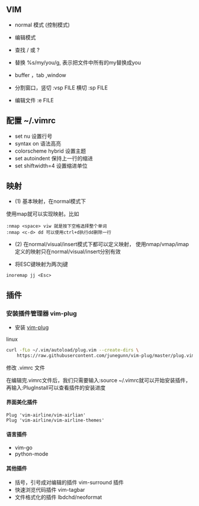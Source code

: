 ## VIM
- normal 模式 (控制模式)
- 编辑模式 
- 查找 / 或 ?
- 替换 %s/my/you/g, 表示把文件中所有的my替换成you

- buffer ，tab ,window
- 分割窗口，竖切  :vsp FILE 横切 :sp FILE
- 编辑文件 :e FILE



## 配置 ~/.vimrc

- set nu 设置行号
- syntax on 语法高亮
- colorscheme hybrid 设置主题
- set autoindent 保持上一行的缩进
- set shiftwidth=4 设置缩进单位

## 映射

- (1) 基本映射，在normal模式下

使用map就可以实现映射。比如
```
:nmap <space> viw 就是按下空格选择整个单词
:nmap <c-d> dd 可以使用ctrl+d执行dd删除一行
```

- (2) 在normal/visual/insert模式下都可以定义映射，
使用nmap/vmap/imap定义的映射只在normal/visual/insert分别有效

 - 将ESC键映射为两次j键                                      

```
inoremap jj <Esc>
```
## 插件

### 安装插件管理器 vim-plug


- 安装 [vim-plug](https://github.com/junegunn/vim-plug)

linux
```sh
curl -fLo ~/.vim/autoload/plug.vim --create-dirs \
    https://raw.githubusercontent.com/junegunn/vim-plug/master/plug.vim
```

修改 .vimrc 文件

在编辑完.vimrc文件后，我们只需要输入:source ~/.vimrc就可以开始安装插件，再输入:PlugInstall可以查看插件的安装进度


#### 界面美化插件

```
Plug 'vim-airline/vim-airlian'
Plug 'vim-airline/vim-airline-themes'
```

#### 语言插件

- vim-go
- python-mode

#### 其他插件

- 括号，引号成对编辑的插件 vim-surround 插件
- 快速浏览代码插件 vim-tagbar
- 文件格式化的插件 lbdchd/neoformat